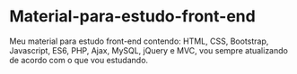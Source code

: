 # Material-para-estudo-front-end

Meu material para estudo front-end contendo: HTML, CSS, Bootstrap, Javascript, ES6, PHP, Ajax, MySQL, jQuery e MVC, vou sempre atualizando de acordo com o que vou estudando.
